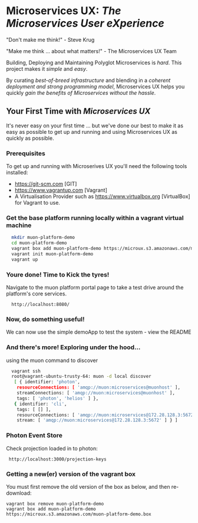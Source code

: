 # Microservices UX:  *The Microservices User eXperience*

"Don't make me think!" - Steve Krug

"Make me think ... about what matters!" - The Microservices UX Team

Building, Deploying and Maintaining Polyglot Microservices is *hard*. This project makes it *simple* and *easy*.

By curating *best-of-breed infrastructure* and blending in a *coherent deployment and strong programming model*, Microservices UX helps you quickly *gain the benefits of Microservices without the hassle*.

## Your First Time with *Microservices UX*

It's never easy on your first time ... but we've done our best to make it as easy as possible to get up and running and using Microservices UX as quickly as possible.

### Prerequisites

To get up and running with Microserives UX you'll need the following tools installed:

* https://git-scm.com [GIT]
* https://www.vagrantup.com [Vagrant]
* A Virtualisation Provider such as https://www.virtualbox.org [VirtualBox] for Vagrant to use.



### Get the base platform running locally within a vagrant virtual machine

```bash
  mkdir muon-platform-demo
  cd muon-platform-demo
  vagrant box add muon-platform-demo https://microux.s3.amazonaws.com/muon-platform-demo.box
  vagrant init muon-platform-demo
  vagrant up
```


### Youre done! Time to Kick the tyres!

Navigate to the muon platform portal page to take a test drive around the platform's core services.

```
  http://localhost:8080/
```

### Now, do something useful!

We can now use the simple demoApp to test the system - view the README  

### And there's more! Exploring under the hood...  

using the muon command to discover

```bash
  vagrant ssh
  root@vagrant-ubuntu-trusty-64: muon -d local discover
   [ { identifier: 'photon',
    resourceConnections: [ 'amqp://muon:microservices@muonhost' ],
    streamConnections: [ 'amqp://muon:microservices@muonhost' ],
    tags: [ 'photon', 'helios' ] },
   { identifier: 'cli',
    tags: [ [] ],
    resourceConnections: [ 'amqp://muon:microservices@172.28.128.3:5672' ],
    stream: [ 'amqp://muon:microservices@172.28.128.3:5672' ] } ]
```


### Photon Event Store

Check projection loaded in to photon:

```
 http://localhost:3000/projection-keys
```




### Getting a new(er) version of the vagrant box

You must first remove the old version of the box as below, and then re-download:

```
vagrant box remove muon-platform-demo
vagrant box add muon-platform-demo https://microux.s3.amazonaws.com/muon-platform-demo.box
```
